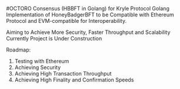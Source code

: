 #OCTORO Consensus (HBBFT in Golang) for Kryle Protocol
Golang Implementation of HoneyBadgerBFT to be Compatible with Ethereum Protocol and EVM-compatible for Interoperability.

Aiming to Achieve More Security, Faster Throughput and Scalability
Currently Project is Under Construction

Roadmap:
1. Testing with Ethereum
2. Achieving Security
3. Achieving High Transaction Throughput
4. Achieving High Finality and Confirmation Speeds
